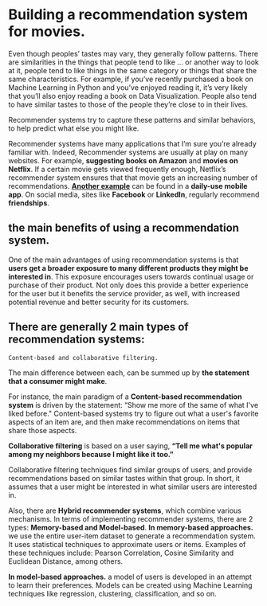 # Building a recommendation system for movies.

Even though peoples’ tastes may vary, they generally follow patterns. There are similarities in the things that people tend to like … 
or another way to look at it, people tend to like things in the same category or things that share the same characteristics.
For example, if you’ve recently purchased a book on Machine Learning in Python and you’ve enjoyed reading it, 
it’s very likely that you’ll also enjoy reading a book on Data Visualization. 
People also tend to have similar tastes to those of the people they’re close to in their lives. 

Recommender systems try to capture these patterns and similar behaviors, to help predict what else you might like. 

Recommender systems have many applications that I’m sure you’re already familiar with. Indeed, Recommender systems are usually at play on many websites.
For example, **suggesting books on Amazon** and **movies on Netflix**. If a certain movie gets viewed frequently enough, Netflix’s recommender system ensures that that movie gets an increasing number of recommendations. 
<u>**Another example**</u> can be found in a **daily-use mobile app**. On social media, sites like **Facebook** or **LinkedIn**, regularly recommend **friendships**.

## the main benefits of using a recommendation system. 
One of the main advantages of using recommendation systems is that **users get a broader exposure to many different products they might be interested in**. 
This exposure encourages users towards continual usage or purchase of their product. 
Not only does this provide a better experience for the user but it benefits the service provider, as well, 
with increased potential revenue and better security for its customers. 

## There are generally 2 main types of recommendation systems: 
    Content-based and collaborative filtering. 
The main difference between each, can be summed up by **the statement that a consumer might make**. 

For instance, the main paradigm of a **Content-based recommendation system** is driven by the statement: 
    “Show me more of the same of what I've liked before." 
Content-based systems try to figure out what a user's favorite aspects of an item are, and then make recommendations on items that share those aspects.

**Collaborative filtering** is based on a user saying, **“Tell me what's popular among my neighbors because I might like it too.”**

Collaborative filtering techniques find similar groups of users, and provide recommendations based on similar tastes within that group. In short, it assumes that a user might be interested in what similar users are interested in. 

Also, there are **Hybrid recommender systems**, which combine various mechanisms. 
In terms of implementing recommender systems, there are 2 types: **Memory-based and Model-based**. 
   **In memory-based approaches.**
   we use the entire user-item dataset to generate a recommendation system. It uses statistical techniques to approximate users or items. 
   Examples of these techniques include: Pearson Correlation, Cosine Similarity and Euclidean Distance, among others. 
   
   **In model-based approaches.** 
   a model of users is developed in an attempt to learn their preferences. Models can be created using Machine Learning techniques like regression, clustering, classification, and so on.

